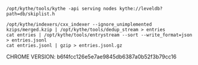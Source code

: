 ```
/opt/kythe/tools/kythe -api serving nodes kythe://leveldb?path=db/skiplist.h
```

```
/opt/kythe/indexers/cxx_indexer --ignore_unimplemented kzips/merged.kzip | /opt/kythe/tools/dedup_stream > entries
cat entries | /opt/kythe/tools/entrystream --sort --write_format=json > entries.jsonl
cat entries.jsonl | gzip > entries.jsonl.gz
```


CHROME VERSION: b6f4fcc126e5e7ae9845db6387a0b52f3b79cc16